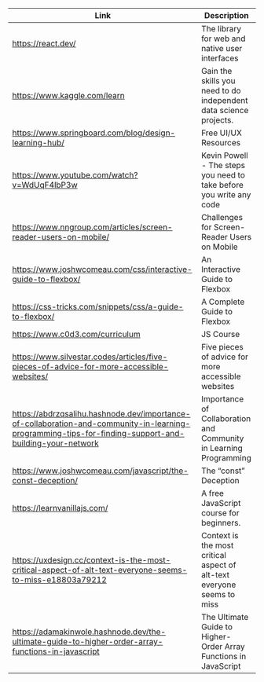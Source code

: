 | Link | Description |
|------|-------------|
|https://react.dev/|The library for web and native user interfaces|
|https://www.kaggle.com/learn|Gain the skills you need to do independent data science projects.|
|https://www.springboard.com/blog/design-learning-hub/|Free UI/UX Resources|
| https://www.youtube.com/watch?v=WdUqF4lbP3w | Kevin Powell - The steps you need to take before you write any code |
| https://www.nngroup.com/articles/screen-reader-users-on-mobile/ | Challenges for Screen-Reader Users on Mobile |
|https://www.joshwcomeau.com/css/interactive-guide-to-flexbox/|An Interactive Guide to Flexbox|
|https://css-tricks.com/snippets/css/a-guide-to-flexbox/|A Complete Guide to Flexbox|
|https://www.c0d3.com/curriculum|JS Course|
|https://www.silvestar.codes/articles/five-pieces-of-advice-for-more-accessible-websites/|Five pieces of advice for more accessible websites|
|https://abdrzqsalihu.hashnode.dev/importance-of-collaboration-and-community-in-learning-programming-tips-for-finding-support-and-building-your-network|Importance of Collaboration and Community in Learning Programming|
|https://www.joshwcomeau.com/javascript/the-const-deception/|The “const” Deception|
|https://learnvanillajs.com/|A free JavaScript course for beginners.|
|https://uxdesign.cc/context-is-the-most-critical-aspect-of-alt-text-everyone-seems-to-miss-e18803a79212|Context is the most critical aspect of alt-text everyone seems to miss|
|https://adamakinwole.hashnode.dev/the-ultimate-guide-to-higher-order-array-functions-in-javascript| The Ultimate Guide to Higher-Order Array Functions in JavaScript 

